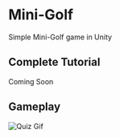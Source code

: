 # Mini-Golf
 Simple Mini-Golf game in Unity

## Complete Tutorial
Coming Soon

## Gameplay
![Quiz Gif](http://i.giphy.com/dZjcXgYpWNnnjdEtiy.gif)
